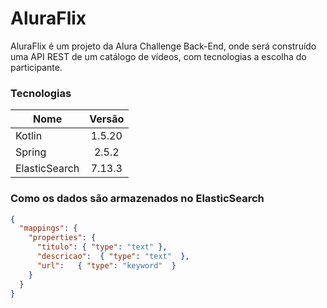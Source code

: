 # AluraFlix

AluraFlix é um projeto da Alura Challenge Back-End, onde será construído uma API REST de um catálogo de vídeos, com tecnologias a escolha do participante.

### Tecnologias

| Nome          |Versão         |
| ------------- |:-------------:|
| Kotlin        |   1.5.20      |
| Spring        |   2.5.2       |
| ElasticSearch |   7.13.3      |

### Como os dados são armazenados no ElasticSearch

```json
{
  "mappings": {
    "properties": {
      "titulo": { "type": "text" },
      "descricao":  { "type": "text"  },
      "url":   { "type": "keyword"  }
    }
  }
}

```


